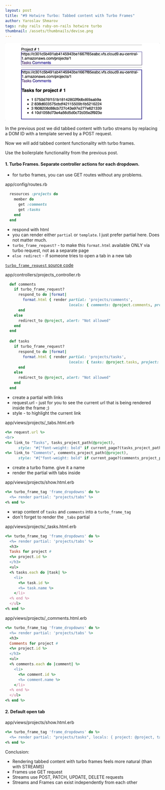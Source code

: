 ```yaml
---
layout: post
title: "#9 Hotwire Turbo: Tabbed content with Turbo Frames"
author: Yaroslav Shmarov
tags: ruby rails ruby-on-rails hotwire turbo
thumbnail: /assets/thumbnails/devise.png
---
```


![turbo-frames-tabs](assets/images/turbo-frames-tabs.gif)

In the previous post we did tabbed content with turbo streams by replacing a DOM ID with a template served by a POST request.

Now we will add tabbed content functionality with turbo frames.

Use the boilerplate functionality from the previous post.

#### 1. Turbo Frames. Separate controller actions for each dropdown.

* for turbo frames, you can use GET routes without any problems.

app/config/routes.rb
```ruby
  resources :projects do
    member do
      get :comments
      get :tasks
    end
  end
```

* respond with html
* you can render either `partial` or `template`. I just prefer partial here. Does not matter much.
* `turbo_frame_request?` - to make this `format.html` available ONLY via turbo request, not as a separate page
* `else redirect` - if someone tries to open a tab in a new tab

[`turbo_frame_request` source code](https://github.com/hotwired/turbo-rails/blob/main/app/controllers/turbo/frames/frame_request.rb#L21)

app/controllers/projects_controller.rb
```ruby
  def comments
    if turbo_frame_request?
      respond_to do |format|
        format.html { render partial: 'projects/comments', 
                             locals: { comments: @project.comments, project: @project }}
      end
    else
      redirect_to @project, alert: "Not allowed"
    end
  end

  def tasks
    if turbo_frame_request?
      respond_to do |format|
        format.html { render partial: 'projects/tasks', 
                             locals: { tasks: @project.tasks, project: @project }}
      end
    else
      redirect_to @project, alert: "Not allowed"
    end
  end
```

* create a partial with links
* request.url - just for you to see the current url that is being rendered inside the frame ;)
* style - to highlight the current link

app/views/projects/_tabs.html.erb
```ruby
<%= request.url %>
<br>
<%= link_to "Tasks", tasks_project_path(@project),
      style: "#{"font-weight: bold" if current_page?(tasks_project_path(@project))}" %>
<%= link_to "Comments", comments_project_path(@project),
      style: "#{"font-weight: bold" if current_page?(comments_project_path(@project))}" %>
```

* create a turbo frame. give it a name
* render the partial with tabs inside

app/views/projects/show.html.erb
```ruby
<%= turbo_frame_tag 'frame_dropdowns' do %>
  <%= render partial: "projects/tabs" %>
<% end %>
```

* wrap content of `tasks` and `comments` into a `turbo_frame_tag`
* don't forget to render the `_tabs` partial

app/views/projects/_tasks.html.erb
```ruby
<%= turbo_frame_tag 'frame_dropdowns' do %>
  <%= render partial: 'projects/tabs' %>
  <h3>
  Tasks for project #
  <%= project.id %>
  </h3>
  <ul>
  <% tasks.each do |task| %>
    <li>
      <%= task.id %>
      <%= task.name %>
    </li>
  <% end %>
  </ul>
<% end %>
```

app/views/projects/_comments.html.erb
```ruby
<%= turbo_frame_tag 'frame_dropdowns' do %>
  <%= render partial: 'projects/tabs' %>
  <h3>
  Comments for project #
  <%= project.id %>
  </h3>
  <ul>
  <% comments.each do |comment| %>
    <li>
      <%= comment.id %>
      <%= comment.name %>
    </li>
  <% end %>
  </ul>
<% end %>
```
#### 2. Default open tab

app/views/projects/show.html.erb
```ruby
<%= turbo_frame_tag 'frame_dropdowns' do %>
  <%= render partial: "projects/tasks", locals: { project: @project, tasks: @project.tasks } %>
<% end %>
```

Conclusion:

* Rendering tabbed content with turbo frames feels more natural (than with STREAMS)
* Frames use GET request
* Streams use POST, PATCH, UPDATE, DELETE requests
* Streams and Frames can exist independently from each other
